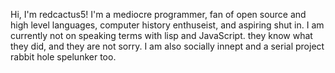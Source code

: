 Hi, I'm redcactus5! I'm a mediocre programmer, fan of open source and high level languages, computer history enthuseist, and aspiring shut in. I am currently not on speaking terms with lisp and JavaScript. they know what they did, and they are not sorry. I am also socially innept and a serial project rabbit hole spelunker too.
